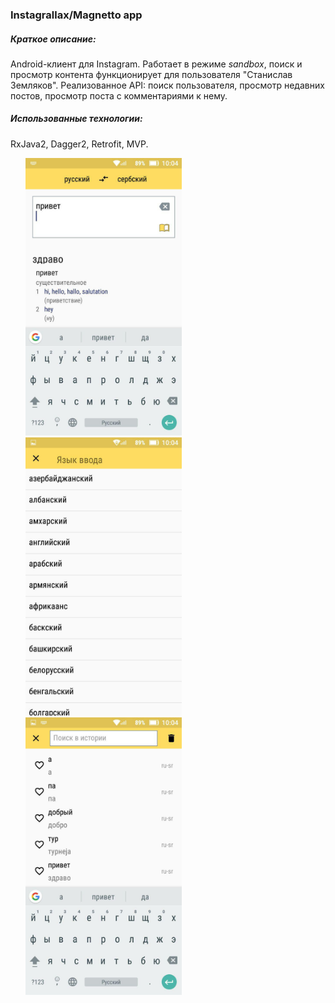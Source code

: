 ### Instagrallax/Magnetto app

##### Краткое описание:
Android-клиент для Instagram. Работает в режиме *sandbox*, поиск и просмотр контента функционирует 
для пользователя "Станислав Земляков". Реализованное API: поиск пользователя, просмотр недавних постов,
просмотр поста с комментариями к нему.

##### Использованные технологии:
RxJava2, Dagger2, Retrofit, MVP.

<ul>
<img src="https://github.com/rcd27/stasyandex/blob/master/photo_2017-05-12_10-06-20.jpg" width="250">
<img src="https://github.com/rcd27/stasyandex/blob/master/photo_2017-05-12_10-06-11.jpg" width="250">
<img src="https://github.com/rcd27/stasyandex/blob/master/photo_2017-05-12_10-06-24.jpg" width="250">
</ul>

